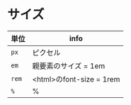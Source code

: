 # サイズ
|単位     |info               |
|---------|-------------------|
|```px``` |ピクセル            |
|```em``` |親要素のサイズ = 1em|
|```rem```|\<html>のfont-size = 1rem |
|```%```  |%                  |
